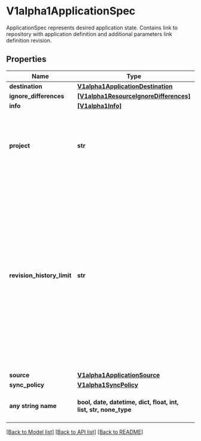 # V1alpha1ApplicationSpec

ApplicationSpec represents desired application state. Contains link to repository with application definition and additional parameters link definition revision.

## Properties
Name | Type | Description | Notes
------------ | ------------- | ------------- | -------------
**destination** | [**V1alpha1ApplicationDestination**](V1alpha1ApplicationDestination.md) |  | [optional] 
**ignore_differences** | [**[V1alpha1ResourceIgnoreDifferences]**](V1alpha1ResourceIgnoreDifferences.md) |  | [optional] 
**info** | [**[V1alpha1Info]**](V1alpha1Info.md) |  | [optional] 
**project** | **str** | Project is a reference to the project this application belongs to. The empty string means that application belongs to the &#39;default&#39; project. | [optional] 
**revision_history_limit** | **str** | RevisionHistoryLimit limits the number of items kept in the application&#39;s revision history, which is used for informational purposes as well as for rollbacks to previous versions. This should only be changed in exceptional circumstances. Setting to zero will store no history. This will reduce storage used. Increasing will increase the space used to store the history, so we do not recommend increasing it. Default is 10. | [optional] 
**source** | [**V1alpha1ApplicationSource**](V1alpha1ApplicationSource.md) |  | [optional] 
**sync_policy** | [**V1alpha1SyncPolicy**](V1alpha1SyncPolicy.md) |  | [optional] 
**any string name** | **bool, date, datetime, dict, float, int, list, str, none_type** | any string name can be used but the value must be the correct type | [optional]

[[Back to Model list]](../README.md#documentation-for-models) [[Back to API list]](../README.md#documentation-for-api-endpoints) [[Back to README]](../README.md)


